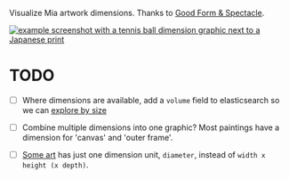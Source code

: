 Visualize Mia artwork dimensions. Thanks to [Good Form & Spectacle](https://github.com/goodformandspectacle/dimension-drawer).

[![example screenshot with a tennis ball dimension graphic next to a Japanese print](https://cloud.githubusercontent.com/assets/1378/12626975/02feb866-c501-11e5-8ecd-6de67414a0f1.png)](http://collections.artsmia.org/art/22774/wrestler-tagonoura-tsurukichi-utagawa-kunisada-ii)

# TODO

- [ ] Where dimensions are available, add a `volume` field to elasticsearch
  so we can [explore by size](http://wb.britishmuseum.org/by_volume)

- [ ] Combine multiple dimensions into one graphic? Most paintings have a
  dimension for 'canvas' and 'outer frame'.

- [ ] [Some art](http://collections.artsmia.org/art/21251/plate-korea)
  has just one dimension unit, `diameter`, instead of `width x height (x
  depth)`.

